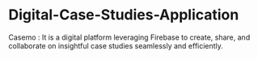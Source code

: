 # Digital-Case-Studies-Application
Casemo : It is a digital platform leveraging Firebase to create, share, and collaborate on insightful case studies seamlessly and efficiently.
